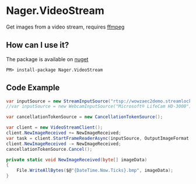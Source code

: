# Nager.VideoStream
Get images from a video stream, requires [ffmpeg](https://www.ffmpeg.org/)

## How can I use it?

The package is available on [nuget](https://www.nuget.org/packages/Nager.VideoStream)
```
PM> install-package Nager.VideoStream
```

## Code Example
```cs
var inputSource = new StreamInputSource("rtsp://wowzaec2demo.streamlock.net/vod/mp4:BigBuckBunny_115k.mov");
//var inputSource = new WebcamInputSource("Microsoft® LifeCam HD-3000");

var cancellationTokenSource = new CancellationTokenSource();

var client = new VideoStreamClient();
client.NewImageReceived += NewImageReceived;
var task = client.StartFrameReaderAsync(inputSource, OutputImageFormat.Bmp, cancellationTokenSource.Token);
client.NewImageReceived -= NewImageReceived;
cancellationTokenSource.Cancel();

private static void NewImageReceived(byte[] imageData)
{
    File.WriteAllBytes($@"{DateTime.Now.Ticks}.bmp", imageData);
}
```
